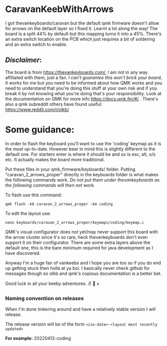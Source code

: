 # CaravanKeebWithArrows
I got thevankeyboards/caravan but the default qmk firmware doesn't allow for arrows on the default layer so I fixed it. Learnt a lot along the way! The board is a split 44% by default but this mapping turns it into a 45%. There's an extra switch location on the PCB which just requires a bit of soldering and an extra switch to enable. 

## *Disclaimer*: 
The board is from https://thevankeyboards.com/, I am not in any way affiliated with them, just a fan.  _*I can't guarantee this won't brick your board*_, It works for me but you need to be informed about how QMK works and you need to understand that you're doing this stuff at your own risk and if you break it by not knowing what you're doing that's your responsibility. Look at the documentation on QMK for more info https://docs.qmk.fm/#/ . There's also a qmk subreddit others have found useful: https://www.reddit.com/r/olkb/ 

# Some guidance: 

In order to flash the keyboard you'll want to use the 'coding' keymap as it is the most up-to-date. However bear in mind this is slightly different to the default one. For starters enter is where it should be and so is esc, alt, o/s etc. It actually makes the board more traditional. 

Put these files in your qmk_firmware/keyboards/ folder. Putting "caravan_2_arrows_proper" directly in the keyboards folder is what makes the following commands work. _Do not put them under thevankeyboards as the following commands will then not work._

To flash use this command:

  ```qmk flash -kb caravan_2_arrows_proper -km coding```
 
To edit the layout use:
 
  ```nano keyboards/caravan_2_arrows_proper/keymaps/coding/keymap.c```
 
QMK's visual configurator does not yet/may never support this board with the arrow cluster since it's so rare, heck thevankeyboards don't even support it on their configurator. There are some extra layers above the default one, this is the bare minimum required for java development as I have discovered.  

Anyway I'm a huge fan of vankeebs and I hope you are too so if you do end up getting stuck then holla at ya boi. I basically never check github for messages though so olkb and qmk's copious documentation is a better bet. 

Good luck in all your keeby adventures. :v: :metal: :fist_raised:	

### Naming convention on releases

When I'm done tinkering around and have a relatively stable version I will release. 

The release version will be of the form ```<iso-date>-<layout most recently updated>```

**For example:** 20220412-coding
